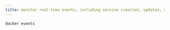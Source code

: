```yaml
---
title: monitor real-time events, including service creation, updates, and failures
---
```


```bash
docker events
```
